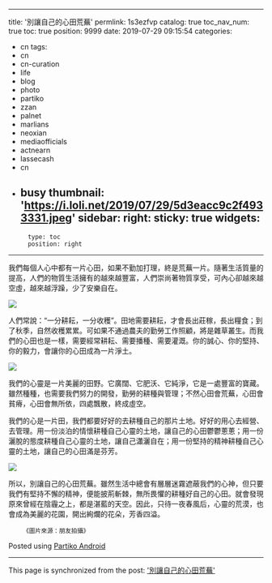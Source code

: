 
---
title: '別讓自己的心田荒蕪'
permlink: 1s3ezfvp
catalog: true
toc_nav_num: true
toc: true
position: 9999
date: 2019-07-29 09:15:54
categories:
- cn
tags:
- cn
- cn-curation
- life
- blog
- photo
- partiko
- zzan
- palnet
- marlians
- neoxian
- mediaofficials
- actnearn
- lassecash
- cn
- busy
thumbnail: 'https://i.loli.net/2019/07/29/5d3eacc9c2f4933331.jpeg'
sidebar:
    right:
        sticky: true
widgets:
    -
        type: toc
        position: right
---


我們每個人心中都有一片心田，如果不勤加打理，終是荒蕪一片。隨著生活質量的提高，人們的物質生活擁有的越來越豐富，人們崇尚著物質享受，可內心卻越來越空虛，越來越浮躁，少了安樂自在。


![](https://i.loli.net/2019/07/29/5d3eacc9c2f4933331.jpeg)


人們常說：“一分耕耘，一分收穫”。田地需要耕耘，才會長出莊稼，長出糧食；到了秋季，自然收穫累累。可如果不通過農夫的勤勞工作照顧，將是雜草叢生。而我們的心田也是一樣，需要經常耕耘、需要播種、需要灌溉。你的誠心、你的堅持、你的毅力，會讓你的心田成為一片淨土。


![](https://i.loli.net/2019/07/29/5d3ead8b37adb14438.jpeg)


我們的心靈是一片美麗的田野。它廣闊、它肥沃、它純淨，它是一處豐富的寶藏。雖然種種，也需要我們努力的開發，勤勞的耕種與管理；不然心田會荒蕪，心田會貧瘠，心田會無所依，四處飄散，終成虛空。

我們的心是一片田，我們都要好好的去耕種自己的那片土地。好好的用心去經營、去管理。用一份淡泊的情懷耕種自己心靈的土地，讓自己的心田鬱鬱蔥蔥；用一份灑脫的態度耕種自己心靈的土地，讓自己瀟灑自在；用一份堅持的精神耕種自己心靈的土地，讓自己的心田滿是芬芳。


![](https://i.loli.net/2019/07/29/5d3eae1d0f21e62646.jpeg)


所以，別讓自己的心田荒蕪。雖然生活中總會有層層迷霧遮蔽我們的心神，但只要我們有堅持不懈的精神，便能披荊斬棘，無所畏懼的耕種好自己的心田。就會發現原來曾經在陰霾之上，都是湛藍的天空。因此，只待一夜春風后，心靈的荒漠，也會成為美麗的花園，開出絢爛的花朵，芳香四溢。

        《圖片來源：朋友拍攝》


Posted using [Partiko Android](https://partiko.app/referral/sunai)

- - -

This page is synchronized from the post: ['別讓自己的心田荒蕪'](https://steemit.com/@sunai/1s3ezfvp)
